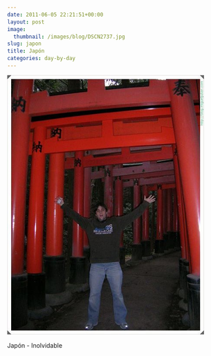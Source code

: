 ```yaml
---
date: 2011-06-05 22:21:51+00:00
layout: post
image:
  thumbnail: /images/blog/DSCN2737.jpg
slug: japon
title: Japón
categories: day-by-day
---
```


[![](/images/blog/DSCN2737.jpg)](/images/blog/DSCN2737.jpg)

Japón - Inolvidable
